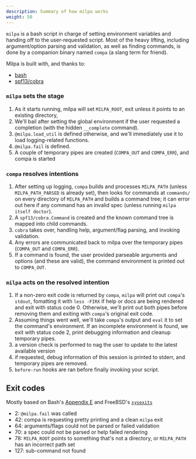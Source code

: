 ```yaml
---
description: Summary of how milpa works
weight: 50
---
```


`milpa` is a bash script in charge of setting environment variables and handing off to the user-requested script. Most of the heavy lifting, including argument/option parsing and validation, as well as finding commands, is done by a companion binary named `compa` (a slang term for friend).

Milpa is built with, and thanks to:

- [bash](https://www.gnu.org/software/bash/)
- [spf13/cobra](https://cobra.dev)

### `milpa` sets the stage

1. As it starts running, milpa will set `MILPA_ROOT`, exit unless it points to an existing directory,
2. We'll bail after setting the global environment if the user requested a completion (with the hidden `__complete` command).
3. `@milpa.load_util` is defined otherwise, and we'll immediately use it to load logging-related functions.
4. `@milpa.fail` is defined.
5. A couple of temporary pipes are created (`COMPA_OUT` and `COMPA_ERR`), and compa is started


### `compa` resolves intentions

1. After setting up logging, `compa` builds and processes `MILPA_PATH` (unless `MILPA_PATH_PARSED` is already set), then looks for commands at `commands/` on every directory of `MILPA_PATH` and builds a command tree; it can error out here if any command has an invalid spec (unless running `milpa itself doctor`).
2. A `spf13/cobra.Command` is created and the known command tree is mapped into child commands.
3. `cobra` takes over, handling help, argument/flag parsing, and invoking validation.
4. Any errors are communicated back to milpa over the temporary pipes (`COMPA_OUT` and `COMPA_ERR`).
5. If a command is found, the user provided parseable arguments and options (and these are valid), the command environment is printed out to `COMPA_OUT`.

### `milpa` acts on the resolved intention

1. If a non-zero exit code is returned by `compa`, `milpa` will print out `compa`'s  `stdout`, fomatting it with `less -FIRX` if help or docs are being rendered and exit with status code 0. Otherwise, we'll print out both pipes before removing them and exiting with `compa`'s original exit code.
2. Assuming things went well, we'll take `compa`'s output and `eval` it to set the command's environment. If an incomplete environment is found, we exit with status code 2, print debugging information and cleanup temporary pipes.
3. a version check is performed to nag the user to update to the latest available version
4. if requested, debug information of this session is printed to stderr, and temporary pipes are removed.
5. `before-run` hooks are ran before finally invoking your script.


## Exit codes

Mostly based on Bash's [Appendix E](https://tldp.org/LDP/abs/html/exitcodes.html) and FreeBSD's [`sysexits`](https://www.freebsd.org/cgi/man.cgi?query=sysexits&apropos=0&sektion=0&manpath=FreeBSD+4.3-RELEASE&format=html)

- 2: `@milpa.fail` was called
- 42: compa is requesting pretty printing and a clean `milpa` exit
- 64: arguments/flags could not be parsed or failed validation
- 70: a spec could not be parsed or help failed rendering
- 78: `MILPA_ROOT` points to something that's not a directory, or `MILPA_PATH` has an incorrect path set
- 127: sub-command not found

